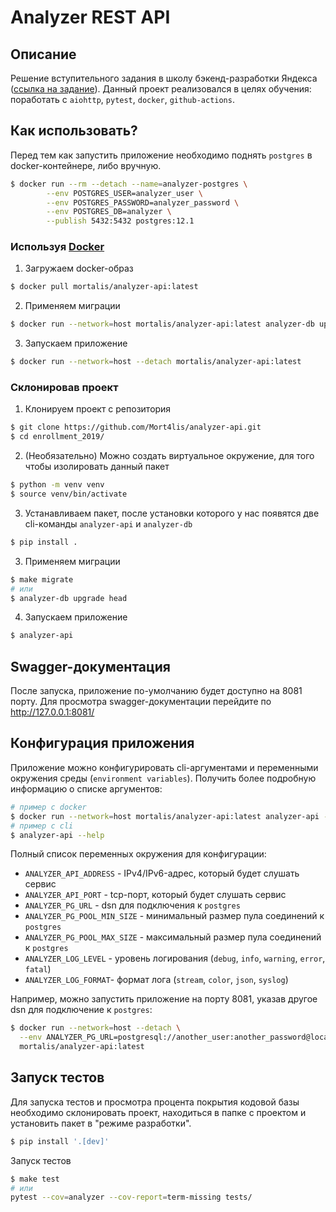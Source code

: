 # Analyzer REST API

## Описание

Решение вступительного задания в школу бэкенд-разработки Яндекса ([ссылка на задание](./docs/task.pdf)).
Данный проект реализовался в целях обучения: поработать с `aiohttp`, `pytest`, `docker`, `github-actions`.

## Как использовать?

Перед тем как запустить приложение необходимо поднять `postgres` в docker-контейнере,
либо вручную.

```bash
$ docker run --rm --detach --name=analyzer-postgres \
		--env POSTGRES_USER=analyzer_user \
		--env POSTGRES_PASSWORD=analyzer_password \
		--env POSTGRES_DB=analyzer \
		--publish 5432:5432 postgres:12.1
```

### Используя [Docker](https://www.docker.com/ "Docker")
1. Загружаем docker-образ
```bash
$ docker pull mortalis/analyzer-api:latest
```
2. Применяем миграции
```bash
$ docker run --network=host mortalis/analyzer-api:latest analyzer-db upgrade head
```
3. Запускаем приложение
```bash
$ docker run --network=host --detach mortalis/analyzer-api:latest
```

### Склонировав проект
1. Клонируем проект с репозитория
```bash
$ git clone https://github.com/Mort4lis/analyzer-api.git
$ cd enrollment_2019/
```
2. (Необязательно) Можно создать виртуальное окружение, для того чтобы изолировать данный
пакет
```bash
$ python -m venv venv
$ source venv/bin/activate
```
3. Устанавливаем пакет, после установки которого у нас появятся две cli-команды 
`analyzer-api` и `analyzer-db`
```bash
$ pip install .
```
3. Применяем миграции
```bash
$ make migrate
# или
$ analyzer-db upgrade head
```
4. Запускаем приложение
```bash
$ analyzer-api
```

## Swagger-документация
После запуска, приложение по-умолчанию будет доступно на 8081 порту.
Для просмотра swagger-документации перейдите по http://127.0.0.1:8081/

## Конфигурация приложения

Приложение можно конфигурировать cli-аргументами и переменными окружения среды (`environment variables`).
Получить более подробную информацию о списке аргументов:
```bash
# пример с docker
$ docker run --network=host mortalis/analyzer-api:latest analyzer-api --help
# пример с cli
$ analyzer-api --help
```

Полный список переменных окружения для конфигурации:
* `ANALYZER_API_ADDRESS` - IPv4/IPv6-адрес, который будет слушать сервис
* `ANALYZER_API_PORT` - tcp-порт, который будет слушать сервис
* `ANALYZER_PG_URL` - dsn для подключения к `postgres`
* `ANALYZER_PG_POOL_MIN_SIZE` - минимальный размер пула соединений к `postgres`
* `ANALYZER_PG_POOL_MAX_SIZE` - максимальный размер пула соединений к `postgres`
* `ANALYZER_LOG_LEVEL` - уровень логирования (`debug`, `info`, `warning`, `error`, `fatal`)
* `ANALYZER_LOG_FORMAT`- формат лога (`stream`, `color`, `json`, `syslog`)

Например, можно запустить приложение на порту 8081, указав другое dsn для подключение к `postgres`:
```bash
$ docker run --network=host --detach \
  --env ANALYZER_PG_URL=postgresql://another_user:another_password@localhost/another_db \
  mortalis/analyzer-api:latest
```

## Запуск тестов
Для запуска тестов и просмотра процента покрытия кодовой базы необходимо 
склонировать проект, находиться в папке с проектом и установить пакет в "режиме разработки".
```bash
$ pip install '.[dev]'
```

Запуск тестов
```bash
$ make test
# или
pytest --cov=analyzer --cov-report=term-missing tests/
```